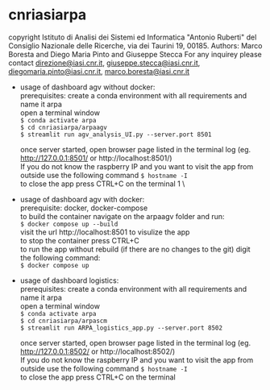 # cnriasiarpa
copyright Istituto di Analisi dei Sistemi ed Informatica "Antonio Ruberti" del Consiglio Nazionale delle Ricerche, via dei Taurini 19, 00185.
Authors: Marco Boresta and Diego Maria Pinto and Giuseppe Stecca
For any inquirey please contact direzione@iasi.cnr.it, giuseppe.stecca@iasi.cnr.it, diegomaria.pinto@iasi.cnr.it, marco.boresta@iasi.cnr.it

- usage of dashboard agv without docker:\
  prerequisites: create a conda environment with all requirements and name it arpa \
  open a terminal window \
  `$ conda activate arpa` \
  `$ cd cnriasiarpa/arpaagv` \
  `$ streamlit run agv_analysis_UI.py --server.port 8501` 

  once server started, open browser page listed in the terminal log (eg. http://127.0.0.1:8501/   or  http://localhost:8501/) \
  If you do not know the raspberry IP and you want to visit the app from outside use the following command  `$ hostname -I` \
  to close the app press CTRL+C on the terminal 1
  \

- usage of dashboard agv with docker:\
  prerequisite: docker, docker-compose \
  to build the container navigate on the arpaagv folder and run: \
  `$ docker compose up --build` \
  visit the url http://localhost:8501 to visulize the app \
  to stop the container press CTRL+C \
  to run the app without rebuild (if there are no changes to the git) digit the following command: \
   `$ docker compose up` 


- usage of dashboard logistics: \
  prerequisites: create a conda environment with all requirements and name it arpa \
  open a terminal window \
  `$ conda activate arpa ` \
  `$ cd cnriasiarpa/arpascm ` \
  `$ streamlit run ARPA_logistics_app.py --server.port 8502` 

  once server started, open browser page listed in the terminal log (eg. http://127.0.0.1:8502/   or  http://localhost:8502/) \
  If you do not know the raspberry IP and you want to visit the app from outside use the following command  `$ hostname -I` \
  to close the app press CTRL+C on the terminal 
